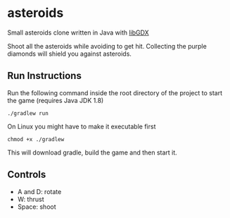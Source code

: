 # asteroids
Small asteroids clone written in Java with [libGDX](https://libgdx.badlogicgames.com/)

Shoot all the asteroids while avoiding to get hit. Collecting the purple diamonds will shield you against asteroids. 

## Run Instructions

Run the following command inside the root directory of the project to start the game (requires Java JDK 1.8)

    ./gradlew run

On Linux you might have to make it executable first

    chmod +x ./gradlew

This will download gradle, build the game and then start it.

## Controls

- A and D: rotate
- W: thrust
- Space: shoot
